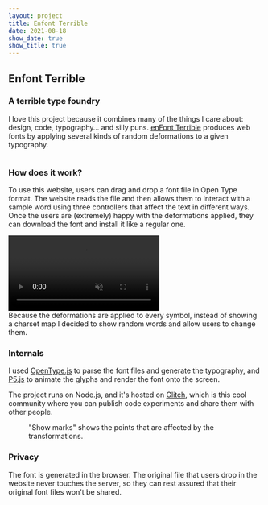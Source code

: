```yaml
---
layout: project
title: Enfont Terrible
date: 2021-08-18
show_date: true
show_title: true
---
```


## Enfont Terrible 
### A terrible type foundry

<div class="Project__intro">
I love this project because it combines many of the things I care about:
design, code, typography… and silly puns. <a href="https://enfont.javierarce.com" target="_blank" rel="nofollow">enFont Terrible</a> produces web fonts by applying several kinds of random deformations to a given typography. 
</div>

<figure class="Figure"> 
<img class="Figure__image is-bn lazy" data-src="https://javier.work/images/enfont/home.jpg">
</figure>


### How does it work?

To use this website, users can drag and drop a font file in Open Type format. The website reads the file and then allows them to interact with a sample word using three controllers that affect the text in different ways. Once the users are (extremely) happy with the deformations applied, they can download the font and install it like a regular one.

<div class="Figure__video">
<video class="Figure__videoFile has-border" autoplay muted preload loop>
<source src="https://javier.work/videos/enfont.mp4" type="video/mp4">
</video>
<div class="Block__quote">
Because the deformations are applied to every symbol, instead of showing
a charset map I decided to show random words and allow users to change them.
</div>
</div>

### Internals

I used <a href="https://opentype.js.org" target="_blank" rel="nofollow">OpenType.js</a> to parse the font files and generate the typography, and <a href="https://p5js.org" target="_blank" rel="nofollow">P5.js</a> to animate the glyphs and render the font onto the screen.

The project runs on Node.js, and it's hosted on <a href="http://glitch.com/" target="_blank" rel="nofollow">Glitch</a>, which is this cool community where you can publish code experiments and share them with other people.

<figure class="Figure"> 
<img class="Figure__image is-bn lazy" data-src="https://javier.work/images/enfont/terrible.jpg">
<div class="Figure__caption">
"Show marks" shows the points that are affected by the transformations.
</div>
</figure>

### Privacy

The font is generated in the browser. The original file that users drop in the website never touches the server, so they can rest assured that their original font files won't be shared.

